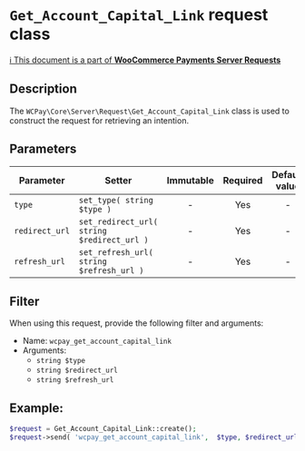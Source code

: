 # `Get_Account_Capital_Link` request class

[ℹ️ This document is a part of __WooCommerce Payments Server Requests__](../requests.md)

## Description

The `WCPay\Core\Server\Request\Get_Account_Capital_Link` class is used to construct the request for retrieving an intention.

## Parameters

| Parameter         | Setter                                     | Immutable | Required | Default value |
|-------------------|--------------------------------------------|:---------:|:--------:|:-------------:|
| `type`            | `set_type( string $type )`                 |     -     |   Yes    |       -       |
| `redirect_url`    | `set_redirect_url( string $redirect_url )` |     -     |   Yes    |       -       |
| `refresh_url`     | `set_refresh_url( string $refresh_url )`   |     -     |   Yes    |       -       |


## Filter

When using this request, provide the following filter and arguments:

- Name: `wcpay_get_account_capital_link`
- Arguments: 
  - `string $type`
  - `string $redirect_url`
  - `string $refresh_url`

## Example:

```php
$request = Get_Account_Capital_Link::create();
$request->send( 'wcpay_get_account_capital_link',  $type, $redirect_url, $refresh_url );
```
